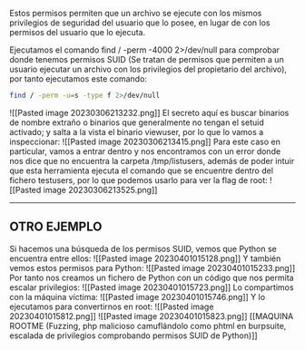 Estos permisos permiten que un archivo se ejecute con los mismos privilegios de seguridad del usuario que lo posee, en lugar de con los permisos del usuario que lo ejecuta.

Ejecutamos el comando find / -perm -4000 2>/dev/null para comprobar donde tenemos permisos SUID (Se tratan de permisos que permiten a un usuario ejecutar un archivo con los privilegios del propietario del archivo), por tanto ejecutamos este comando:
```bash
find / -perm -u=s -type f 2>/dev/null
```
![[Pasted image 20230306213232.png]]
El secreto aquí es buscar binarios de nombre extraño o binarios que generalmente no tengan el setuid activado; y salta a la vista el binario viewuser, por lo que lo vamos a inspeccionar:
![[Pasted image 20230306213415.png]]
Para este caso en particular, vamos a entrar dentro y nos encontramos con un error donde nos dice que no encuentra la carpeta /tmp/listusers, además de poder intuir que esta herramienta ejecuta el comando que se encuentre dentro del fichero testusers, por lo que podemos usarlo para ver la flag de root:
![[Pasted image 20230306213525.png]]

---------------------------------------------------------

## OTRO EJEMPLO 

Si hacemos una búsqueda de los permisos SUID, vemos que Python se encuentra entre ellos:
![[Pasted image 20230401015128.png]]
Y también vemos estos permisos para Python:
![[Pasted image 20230401015233.png]]
Por tanto nos creamos un fichero de Python con un código que nos permita escalar privilegios:
![[Pasted image 20230401015723.png]]
Lo compartimos con la máquina víctima:
![[Pasted image 20230401015746.png]]
Y lo ejecutamos para convertirnos en root:
![[Pasted image 20230401015812.png]]
![[Pasted image 20230401015823.png]]
[[MAQUINA ROOTME (Fuzzing, php malicioso camuflándolo como phtml en burpsuite, escalada de privilegios comprobando permisos SUID de Python)]]